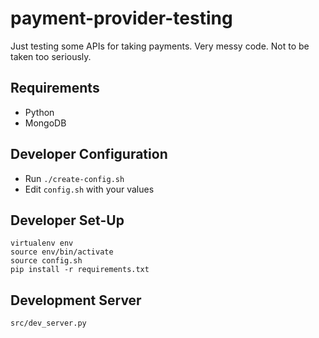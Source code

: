 # payment-provider-testing

Just testing some APIs for taking payments.
Very messy code. 
Not to be taken too seriously. 

## Requirements
* Python
* MongoDB

## Developer Configuration
* Run `./create-config.sh`
* Edit `config.sh` with your values

## Developer Set-Up
```
virtualenv env
source env/bin/activate
source config.sh
pip install -r requirements.txt
```

## Development Server
```
src/dev_server.py
```
